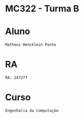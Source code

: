 # **MC322 - Turma B**

# **Aluno**
	Matheus Hencklein Ponte

# **RA**
	RA: 247277

# **Curso**
	Engenharia da Computação
